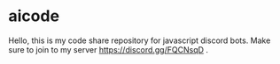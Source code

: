 # aicode
Hello, this is my code share repository for javascript discord bots. Make sure to join to my server https://discord.gg/FQCNsqD .
